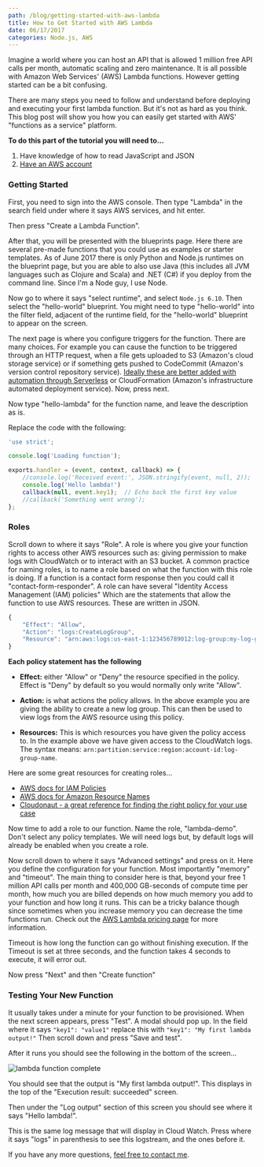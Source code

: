 ```yaml
---
path: /blog/getting-started-with-aws-lambda
title: How to Get Started with AWS Lambda
date: 06/17/2017
categories: Node.js, AWS
---
```


Imagine a world where you can host an API that is allowed 1 million free API calls per month, automatic scaling and zero maintenance. It is all possible with Amazon Web Services' (AWS) Lambda functions. However getting started can be a bit confusing.

There are many steps you need to follow and understand before deploying and executing your first lambda function. But it's not as hard as you think. This blog post will show you how you can easily get started with AWS' "functions as a service" platform.

**To do this part of the tutorial you will need to...**
1) Have knowledge of how to read JavaScript and JSON
2) [Have an AWS account](https://www.amazon.com/ap/signin?openid.assoc_handle=aws&openid.return_to=https%3A%2F%2Fsignin.aws.amazon.com%2Foauth%3Fresponse_type%3Dcode%26client_id%3Darn%253Aaws%253Aiam%253A%253A015428540659%253Auser%252Fhomepage%26redirect_uri%3Dhttps%253A%252F%252Fconsole.aws.amazon.com%252Fconsole%252Fhome%253Fregion%253Dus-east-1%2526state%253DhashArgs%252523%2526isauthcode%253Dtrue%26noAuthCookie%3Dtrue&openid.mode=checkid_setup&openid.ns=http%3A%2F%2Fspecs.openid.net%2Fauth%2F2.0&openid.identity=http%3A%2F%2Fspecs.openid.net%2Fauth%2F2.0%2Fidentifier_select&openid.claimed_id=http%3A%2F%2Fspecs.openid.net%2Fauth%2F2.0%2Fidentifier_select&action=&disableCorpSignUp=&clientContext=&marketPlaceId=&poolName=&authCookies=&pageId=aws.ssop&siteState=registered%2Cen_US&accountStatusPolicy=P1&sso=&openid.pape.preferred_auth_policies=MultifactorPhysical&openid.pape.max_auth_age=120&openid.ns.pape=http%3A%2F%2Fspecs.openid.net%2Fextensions%2Fpape%2F1.0&server=%2Fap%2Fsignin%3Fie%3DUTF8&accountPoolAlias=&forceMobileApp=0&language=en_US&forceMobileLayout=0)

### Getting Started

First, you need to sign into the AWS console. Then type "Lambda" in the search field under where it says AWS services, and hit enter.

Then press "Create a Lambda Function".

After that, you will be presented with the blueprints page. Here there are several pre-made functions that you could use as examples or starter templates. As of June 2017 there is only Python and Node.js runtimes on the blueprint page, but you are able to also use Java (this includes all JVM languages such as Clojure and Scala) and .NET (C#) if you deploy from the command line. Since I'm a Node guy, I use Node.

Now go to where it says "select runtime", and select `Node.js 6.10`. Then select the "hello-world" blueprint. You might need to type "hello-world" into the filter field, adjacent of the runtime field, for the "hello-world" blueprint to appear on the screen.

The next page is where you configure triggers for the function. There are many choices. For example you can cause the function to be triggered through an HTTP request, when a file gets uploaded to S3 (Amazon's cloud storage service) or if something gets pushed to CodeCommit (Amazon's version control repository service). [Ideally these are better added with automation through Serverless](/blog/deploy-a-website-api-with-serverless/) or CloudFormation (Amazon's infrastructure automated deployment service).  Now, press next.

Now type "hello-lambda" for the function name, and leave the description as is.

Replace the code with the following:

```javascript
'use strict';

console.log('Loading function');

exports.handler = (event, context, callback) => {
    //console.log('Received event:', JSON.stringify(event, null, 2));
    console.log('Hello lambda!')
    callback(null, event.key1);  // Echo back the first key value
    //callback('Something went wrong');
};
```

### Roles

Scroll down to where it says "Role". A role is where you give your function rights to access other AWS resources such as: giving permission to make logs with CloudWatch or to interact with an S3 bucket. A common practice for naming roles, is to name a role based on what the function with this role is doing. If a function is a contact form response then you could call it "contact-form-responder". A role can have several "Identity Access Management (IAM) policies" Which are the statements that allow the function to use AWS resources. These are written in JSON.

```javascript
{
    "Effect": "Allow",
    "Action": "logs:CreateLogGroup",
    "Resource": "arn:aws:logs:us-east-1:123456789012:log-group:my-log-group"
}
```

**Each policy statement has the following**

- **Effect:** either "Allow" or "Deny" the resource specified in the policy. Effect is "Deny" by default so you would normally only write "Allow".

- **Action:** is what actions the policy allows. In the above example you are giving the ability to create a new log group. This can then be used to view logs from the AWS resource using this policy.

- **Resources:** This is which resources you have given the policy access to. In the example above we have given access to the CloudWatch logs. The syntax means: `arn:partition:service:region:account-id:log-group-name`.

Here are some great resources for creating roles...

- [AWS docs for IAM Policies](https://docs.aws.amazon.com/IAM/latest/UserGuide/access_policies.html)
- [AWS docs for Amazon Resource Names](https://docs.aws.amazon.com/general/latest/gr/aws-arns-and-namespaces.html#arn-syntax-cloudwatch-logs)
- [Cloudonaut - a great reference for finding the right policy for your use case](https://iam.cloudonaut.io/reference/index.html#/)

Now time to add a role to our function. Name the role, "lambda-demo". Don't select any policy templates. We will need logs but, by default logs will already be enabled when you create a role.

Now scroll down to where it says "Advanced settings" and press on it. Here you define the configuration for your function. Most importantly "memory" and "timeout". The main thing to consider here is that, beyond your free 1 million API calls per month and 400,000 GB-seconds of compute time per month, how much you are billed depends on how much memory you add to your function and how long it runs. This can be a tricky balance though since sometimes when you increase memory you can decrease the time functions run. Check out the [AWS Lambda pricing page](https://aws.amazon.com/lambda/pricing/) for more information.

Timeout is how long the function can go without finishing execution. If the Timeout is set at three seconds, and the function takes 4 seconds to execute, it will error out.

Now press "Next" and then "Create function"

### Testing Your New Function

It usually takes under a minute for your function to be provisioned. When the next screen appears, press "Test". A modal should pop up. In the field where it says `"key1": "value1"` replace this with `"key1": "My first lambda output!"` Then scroll down and press "Save and test".

After it runs you should see the following in the bottom of the screen...

![lambda function complete](lambda-function-complete.png)

You should see that the output is "My first lambda output!". This displays in the top of the "Execution result: succeeded" screen.

Then under the "Log output" section of this screen you should see where it says "Hello lambda!".

This is the same log message that will display in Cloud Watch. Press where it says "logs" in parenthesis to see this logstream, and the ones before it.

 If you have any more questions, [feel free to contact me](/contact/).
